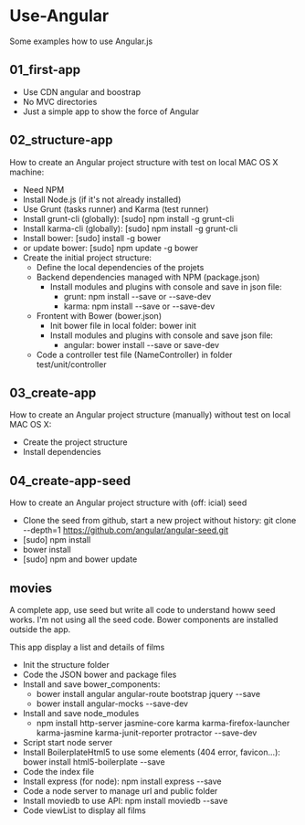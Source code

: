 # Use-Angular
Some examples how to use Angular.js

## 01_first-app
- Use CDN angular and boostrap
- No MVC directories
- Just a simple app to show the force of Angular

## 02_structure-app
How to create an Angular project structure with test on local MAC OS X machine:
- Need NPM
- Install Node.js (if it's not already installed)
- Use Grunt (tasks runner) and Karma (test runner)
- Install grunt-cli (globally): [sudo] npm install -g grunt-cli
- Install karma-cli (globally): [sudo] npm install -g grunt-cli
- Install bower: [sudo] install -g bower
- or update bower: [sudo] npm update -g bower
- Create the initial project structure:
    - Define the local dependencies of the projets
    - Backend dependencies managed with NPM (package.json)
        - Install modules and plugins with console and save in json file:
            - grunt: npm install <grunt-modules-or-plugins-name> --save or --save-dev
            - karma: npm install <karma-modulesor-plugins-name> --save or --save-dev
    - Frontent with Bower (bower.json)
        - Init bower file in local folder: bower init
        - Install modules and plugins with console and save json file:
            - angular: bower install <angular-modules-or-plugins-name> --save or save-dev
    - Code a controller test file (NameController) in folder test/unit/controller

## 03_create-app
How to create an Angular project structure (manually) without test on local MAC OS X:
- Create the project structure
- Install dependencies

## 04_create-app-seed
How to create an Angular project structure with (off: icial) seed
- Clone the seed from github, start a new project without history: git clone --depth=1 https://github.com/angular/angular-seed.git <project-name>
- [sudo] npm install
- bower install
- [sudo] npm and bower update

## movies
A complete app, use seed but write all code to understand howw seed works. I'm not using all the seed code. Bower components are installed outside the app.

This app display a list and details of films

- Init the structure folder
- Code the JSON bower and package files
- Install and save bower_components: 
    - bower install angular angular-route bootstrap jquery --save
    - bower install angular-mocks --save-dev
- Install and save node_modules
    - npm install http-server jasmine-core karma karma-firefox-launcher karma-jasmine karma-junit-reporter protractor --save-dev
- Script start node server
- Install BoilerplateHtml5 to use some elements (404 error, favicon...): bower install html5-boilerplate --save
- Code the index file
- Install express (for node): npm install express --save
- Code a node server to manage url and public folder
- Install moviedb to use API: npm install moviedb --save
- Code viewList to display all films
